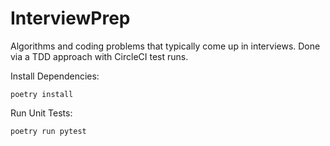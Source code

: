 # InterviewPrep
Algorithms and coding problems that typically come up in interviews. Done via a TDD approach with CircleCI test runs.

Install Dependencies:

`poetry install`

Run Unit Tests:

`poetry run pytest`

